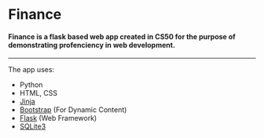 # Finance
#### Finance is a flask based web app created in CS50 for the purpose of demonstrating profenciency in web development.

***

The app uses:
* Python
* HTML, CSS
* [Jinja](https://github.com/pallets/jinja)
* [Bootstrap](https://github.com/twbs/bootstrap) (For Dynamic Content)
* [Flask](https://github.com/pallets/flask) (Web Framework)
* [SQLite3](https://github.com/sqlite/sqlite)
